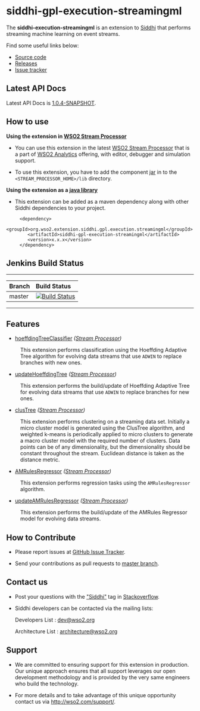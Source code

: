 # siddhi-gpl-execution-streamingml
The **siddhi-execution-streamingml** is an extension to <a target="_blank" href="https://wso2.github
.io/siddhi">Siddhi</a>  that performs streaming machine learning on event streams.

Find some useful links below:

* <a target="_blank" href="https://github.com/wso2-extensions/siddhi-gpl-execution-streamingml">Source code</a>
* <a target="_blank" href="https://github.com/wso2-extensions/siddhi-gpl-execution-streamingml/releases">Releases</a>
* <a target="_blank" href="https://github.com/wso2-extensions/siddhi-gpl-execution-streamingml/issues">Issue tracker</a>

## Latest API Docs

Latest API Docs is <a target="_blank" href="https://wso2-extensions.github.io/siddhi-gpl-execution-streamingml/api/1.0.4-SNAPSHOT">1.0.4-SNAPSHOT</a>.

## How to use 

**Using the extension in <a target="_blank" href="https://github.com/wso2/product-sp">WSO2 Stream Processor</a>**

* You can use this extension in the latest <a target="_blank" href="https://github.com/wso2/product-sp/releases">WSO2 Stream Processor</a> that is a part of <a target="_blank" href="http://wso2.com/analytics?utm_source=gitanalytics&utm_campaign=gitanalytics_Jul17">WSO2 Analytics</a> offering, with editor, debugger and simulation support. 

* To use this extension, you have to add the component <a target="_blank" href="https://github.com/wso2-extensions/siddhi-gpl-execution-streamingml/releases">jar</a> in to the `<STREAM_PROCESSOR_HOME>/lib` directory.

**Using the extension as a <a target="_blank" href="https://wso2.github.io/siddhi/documentation/running-as-a-java-library">java library</a>**

* This extension can be added as a maven dependency along with other Siddhi dependencies to your project.

```
     <dependency>
        <groupId>org.wso2.extension.siddhi.gpl.execution.streamingml</groupId>
        <artifactId>siddhi-gpl-execution-streamingml</artifactId>
        <version>x.x.x</version>
     </dependency>
```

## Jenkins Build Status

---

|  Branch | Build Status |
| :------ |:------------ | 
| master  | [![Build Status](https://wso2.org/jenkins/view/All%20Builds/job/siddhi/job/siddhi-gpl-execution-streamingml/badge/icon)](https://wso2.org/jenkins/view/All%20Builds/job/siddhi/job/siddhi-gpl-execution-streamingml/) |

---

## Features

* <a target="_blank" href="https://wso2-extensions.github.io/siddhi-gpl-execution-streamingml/api/1.0.4-SNAPSHOT/#hoeffdingtreeclassifier-stream-processor">hoeffdingTreeClassifier</a> *(<a target="_blank" href="https://wso2.github.io/siddhi/documentation/siddhi-4.0/#stream-processors">Stream Processor</a>)*<br><div style="padding-left: 1em;"><p>This extension performs classification using the Hoeffding Adaptive Tree algorithm for evolving data streams that use <code>ADWIN</code> to replace branches with new ones.</p></div>
* <a target="_blank" href="https://wso2-extensions.github.io/siddhi-gpl-execution-streamingml/api/1.0.4-SNAPSHOT/#updatehoeffdingtree-stream-processor">updateHoeffdingTree</a> *(<a target="_blank" href="https://wso2.github.io/siddhi/documentation/siddhi-4.0/#stream-processors">Stream Processor</a>)*<br><div style="padding-left: 1em;"><p>This extension performs the build/update of Hoeffding Adaptive Tree for evolving data streams that use <code>ADWIN</code> to replace branches for new ones.</p></div>
* <a target="_blank" href="https://wso2-extensions.github.io/siddhi-gpl-execution-streamingml/api/1.0.4-SNAPSHOT/#clustree-stream-processor">clusTree</a> *(<a target="_blank" href="https://wso2.github.io/siddhi/documentation/siddhi-4.0/#stream-processors">Stream Processor</a>)*<br><div style="padding-left: 1em;"><p>This extension performs clustering on a streaming data set. Initially a micro cluster model is generated using the ClusTree algorithm, and weighted k-means is periodically applied to micro clusters to generate a macro cluster model with the required number of clusters. Data points can be of any dimensionality, but the dimensionality should be constant throughout the stream. Euclidean distance is taken as the distance metric.</p></div>
* <a target="_blank" href="https://wso2-extensions.github.io/siddhi-gpl-execution-streamingml/api/1.0.4-SNAPSHOT/#amrulesregressor-stream-processor">AMRulesRegressor</a> *(<a target="_blank" href="https://wso2.github.io/siddhi/documentation/siddhi-4.0/#stream-processors">Stream Processor</a>)*<br><div style="padding-left: 1em;"><p>This extension performs regression tasks using the <code>AMRulesRegressor</code> algorithm.</p></div>
* <a target="_blank" href="https://wso2-extensions.github.io/siddhi-gpl-execution-streamingml/api/1.0.4-SNAPSHOT/#updateamrulesregressor-stream-processor">updateAMRulesRegressor</a> *(<a target="_blank" href="https://wso2.github.io/siddhi/documentation/siddhi-4.0/#stream-processors">Stream Processor</a>)*<br><div style="padding-left: 1em;"><p>This extension performs the build/update of the AMRules Regressor model for evolving data streams.</p></div>

## How to Contribute
 
  * Please report issues at <a target="_blank" href="https://github.com/wso2-extensions/siddhi-gpl-execution-streamingml/issues">GitHub Issue Tracker</a>.
  
  * Send your contributions as pull requests to <a target="_blank" href="https://github.com/wso2-extensions/siddhi-gpl-execution-streamingml/tree/master">master branch</a>. 
 
## Contact us 

 * Post your questions with the <a target="_blank" href="http://stackoverflow.com/search?q=siddhi">"Siddhi"</a> tag in <a target="_blank" href="http://stackoverflow.com/search?q=siddhi">Stackoverflow</a>. 
 
 * Siddhi developers can be contacted via the mailing lists:
 
    Developers List   : [dev@wso2.org](mailto:dev@wso2.org)
    
    Architecture List : [architecture@wso2.org](mailto:architecture@wso2.org)
 
## Support 

* We are committed to ensuring support for this extension in production. Our unique approach ensures that all support leverages our open development methodology and is provided by the very same engineers who build the technology. 

* For more details and to take advantage of this unique opportunity contact us via <a target="_blank" href="http://wso2.com/support?utm_source=gitanalytics&utm_campaign=gitanalytics_Jul17">http://wso2.com/support/</a>. 
